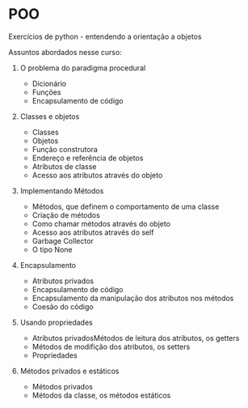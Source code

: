 # POO
Exercícios de python - entendendo a orientação a objetos

Assuntos abordados nesse curso:

1. O problema do paradigma procedural<br>
   <ul>
   <li>Dicionário</li>
   <li>Funções</li>
   <li>Encapsulamento de código</li>
   </ul>

2. Classes e objetos<br>
   <ul>
   <li>Classes</li>
   <li>Objetos</li>
   <li>Função construtora</li>
   <li>Endereço e referência de objetos</li>
   <li>Atributos de classe</li>
   <li>Acesso aos atributos através do objeto</li>
   </ul>

3. Implementando Métodos
   <ul>
   <li>Métodos, que definem o comportamento de uma classe</li>
   <li>Criação de métodos</li>
   <li>Como chamar métodos através do objeto</li>
   <li>Acesso aos atributos através do self</li>
   <li>Garbage Collector</li>
   <li>O tipo None</li>
   </ul>

4. Encapsulamento<br>
   <ul>
   <li>Atributos privados</li>
   <li>Encapsulamento de código</li>
   <li>Encapsulamento da manipulação dos atributos nos métodos</li>
   <li>Coesão do código</li>
   </ul>

5. Usando propriedades<br>
   <ul>
   <li>Atributos privadosMétodos de leitura dos atributos, 
   os getters</li>
   <li>Métodos de modifição dos atributos, 
   os setters</li>
   <li>Propriedades</li>
   </ul>
6. Métodos privados e estáticos
   <ul>
   <li>Métodos privados</li>
   <li>Métodos da classe, os métodos estáticos</li>
   </ul>